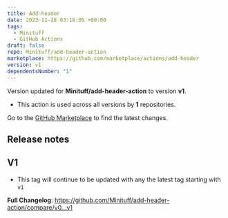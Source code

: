 ```yaml
---
title: Add-header
date: 2023-11-28 03:18:05 +00:00
tags:
  - Minituff
  - GitHub Actions
draft: false
repo: Minituff/add-header-action
marketplace: https://github.com/marketplace/actions/add-header
version: v1
dependentsNumber: "1"
---
```



Version updated for **Minituff/add-header-action** to version **v1**.
- This action is used across all versions by **1** repositories.

Go to the [GitHub Marketplace](https://github.com/marketplace/actions/add-header) to find the latest changes.

## Release notes

## V1

* This tag will continue to be updated with any the latest tag starting with `v1`

**Full Changelog**: https://github.com/Minituff/add-header-action/compare/v0...v1
